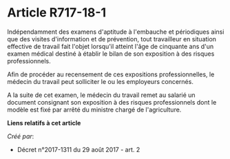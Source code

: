 # Article R717-18-1

Indépendamment des examens d'aptitude à l'embauche et périodiques ainsi que des visites d'information et de prévention, tout
travailleur en situation effective de travail fait l'objet lorsqu'il atteint l'âge de cinquante ans d'un examen médical
destiné à établir le bilan de son exposition à des risques professionnels.

Afin de procéder au recensement de ces expositions professionnelles, le médecin du travail peut solliciter le ou les
employeurs concernés.

A la suite de cet examen, le médecin du travail remet au salarié un document consignant son exposition à des risques
professionnels dont le modèle est fixé par arrêté du ministre chargé de l'agriculture.

**Liens relatifs à cet article**

_Créé par_:

  - Décret n°2017-1311 du 29 août 2017 - art. 2
